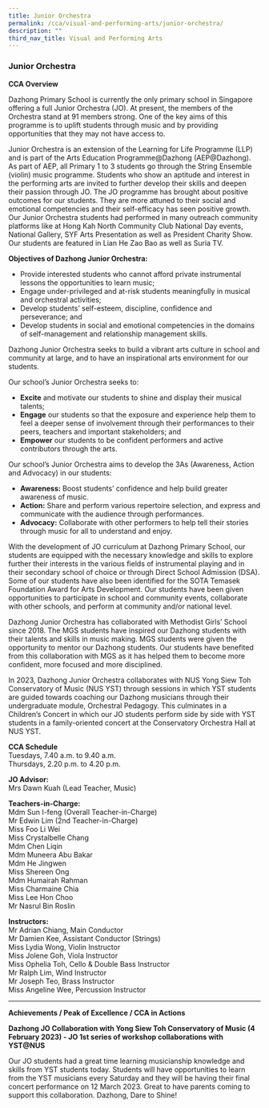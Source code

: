 ```yaml
---
title: Junior Orchestra
permalink: /cca/visual-and-performing-arts/junior-orchestra/
description: ""
third_nav_title: Visual and Performing Arts
---
```

### Junior Orchestra

**CCA Overview**

Dazhong Primary School is currently the only primary school in Singapore offering a full Junior Orchestra (JO). At present, the members of the Orchestra stand at 91 members strong. One of the key aims of this programme is to uplift students through music and by providing opportunities that they may not have access to.

Junior Orchestra is an extension of the Learning for Life Programme (LLP) and is part of the Arts Education Programme@Dazhong (AEP@Dazhong). As part of AEP, all Primary 1 to 3 students go through the String Ensemble (violin) music programme. Students who show an aptitude and interest in the performing arts are invited to further develop their skills and deepen their passion through JO. The JO programme has brought about positive outcomes for our students. They are more attuned to their social and emotional competencies and their self-efficacy has seen positive growth.
 Our Junior Orchestra students had performed in many outreach community platforms like at Hong Kah North Community Club National Day events, National Gallery, SYF Arts Presentation as well as President Charity Show. Our students are featured in Lian He Zao Bao as well as Suria TV. 

**Objectives of Dazhong Junior Orchestra:**
* Provide interested students who cannot afford private instrumental lessons the opportunities to learn music;
* Engage under-privileged and at-risk students meaningfully in musical and orchestral activities;
* Develop students’ self-esteem, discipline, confidence and perseverance; and
* Develop students in social and emotional competencies in the domains of self-management and relationship management skills.

Dazhong Junior Orchestra seeks to build a vibrant arts culture in school and community at large, and to have an inspirational arts environment for our students. 

Our school’s Junior Orchestra seeks to:
* **Excite** and motivate our students to shine and display their musical talents;
* **Engage** our students so that the exposure and experience help them to feel a deeper sense of involvement through their performances to their peers, teachers and important stakeholders; and
* **Empower** our students to be confident performers and active contributors through the arts.


Our school’s Junior Orchestra aims to develop the 3As (Awareness, Action and Advocacy) in our students:
* **Awareness:** Boost students’ confidence and help build greater awareness of music.
* **Action:** Share and perform various repertoire selection, and express and communicate with the audience through performances.
* **Advocacy:** Collaborate with other performers to help tell their stories through music for all to understand and enjoy.



With the development of JO curriculum at Dazhong Primary School, our students are equipped with the necessary knowledge and skills to explore further their interests in the various fields of instrumental playing and in their secondary school of choice or through Direct School Admission (DSA). Some of our students have also been identified for the SOTA Temasek Foundation Award for Arts Development. Our students have been given opportunities to participate in school and community events, collaborate with other schools, and perform at community and/or national level. 

Dazhong Junior Orchestra has collaborated with Methodist Girls’ School since 2018. The MGS students have inspired our Dazhong students with their talents and skills in music making. MGS students were given the opportunity to mentor our Dazhong students. Our students have benefited from this collaboration with MGS as it has helped them to become more confident, more focused and more disciplined.

In 2023, Dazhong Junior Orchestra collaborates with NUS Yong Siew Toh Conservatory of Music (NUS YST) through sessions in which YST students are guided towards coaching our Dazhong musicians through their undergraduate module, Orchestral Pedagogy. This culminates in a Children’s Concert in which our JO students perform side by side with YST students in a family-oriented concert at the Conservatory Orchestra Hall at NUS YST.

**CCA Schedule**<br>
Tuesdays, 7.40 a.m. to 9.40 a.m.<br>
Thursdays, 2.20 p.m. to 4.20 p.m.

**JO Advisor:**<br>
Mrs Dawn Kuah (Lead Teacher, Music)

**Teachers-in-Charge:**<br>
Mdm Sun I-feng (Overall Teacher-in-Charge)<br>
Mr Edwin Lim (2nd Teacher-in-Charge)<br>
Miss Foo Li Wei<br>
Miss Crystalbelle Chang<br>
Mdm Chen Liqin<br>
Mdm Muneera Abu Bakar<br>
Mdm He Jingwen<br>
Miss Shereen Ong<br>
Mdm Humairah Rahman<br>
Miss Charmaine Chia<br>
Miss Lee Hon Choo<br>
Mr Nasrul Bin Roslin

**Instructors:**<br>
Mr Adrian Chiang, Main Conductor<br>
Mr Damien Kee, Assistant Conductor (Strings)<br>
Miss Lydia Wong, Violin Instructor<br>
Miss Jolene Goh, Viola Instructor<br>
Miss Ophelia Toh, Cello & Double Bass Instructor<br>
Mr Ralph Lim, Wind Instructor<br>
Mr Joseph Teo, Brass Instructor<br>
Miss Angeline Wee, Percussion Instructor

__________________

**Achievements / Peak of Excellence / CCA in Actions**

**Dazhong JO Collaboration with Yong Siew Toh Conservatory of Music (4 February 2023) - JO 1st series of workshop collaborations with YST@NUS**

Our JO students had a great time learning musicianship knowledge and skills from YST students today. Students will have opportunities to learn from the YST musicians every Saturday and they will be having their final concert performance on 12 March 2023. Great to have parents coming to support this collaboration. Dazhong, Dare to Shine! 